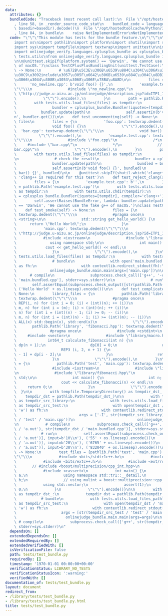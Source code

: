```yaml
---
data:
  attributes: {}
  bundledCode: "Traceback (most recent call last):\n  File \"/opt/hostedtoolcache/Python/3.8.5/x64/lib/python3.8/site-packages/onlinejudge_verify/documentation/build.py\"\
    , line 58, in _render_source_code_stat\n    bundled_code = language.bundle(stat.path,\
    \ basedir=basedir).decode()\n  File \"/opt/hostedtoolcache/Python/3.8.5/x64/lib/python3.8/site-packages/onlinejudge_verify/languages/python.py\"\
    , line 84, in bundle\n    raise NotImplementedError\nNotImplementedError\n"
  code: "\"\"\"This module has tests for the bundle feature.\n\"\"\"\n\nimport contextlib\n\
    import os\nimport pathlib\nimport platform\nimport shutil\nimport subprocess\n\
    import sys\nimport tempfile\nimport textwrap\nimport unittest\n\nimport onlinejudge_bundle.main\n\
    import onlinejudge_verify.languages.cplusplus_bundle as cplusplus_bundle\nimport\
    \ tests.utils\nfrom onlinejudge_verify.languages.cplusplus_bundle import BundleError\n\
    \n\n@unittest.skipIf(platform.system() == 'Darwin', 'We cannot use the fake g++\
    \ of macOS.')\nclass TestCPlusPlusBundlingUnit(unittest.TestCase):\n    def test_no_newline(self)\
    \ -> None:\n        # \u672B\u5C3E\u306B\u6539\u884C\u304C\u306A\u3044\u30B3\u30FC\
    \u30C9\u3092include\u3057\u305F\u6642\u306B\u6539\u884C\u304C\u8DB3\u3055\u308C\
    \u3066\u3044\u308B\u3053\u3068\u306E\u78BA\u8A8D\n\n        files = {\n      \
    \      'no_newline.cpp': b'void foo() {}',\n            'example.test.cpp': textwrap.dedent(\"\
    \"\"\\\n                #include \"no_newline.cpp\"\n                #define PROBLEM\
    \ \"http://judge.u-aizu.ac.jp/onlinejudge/description.jsp?id=ITP1_1_B\"\n    \
    \            \"\"\").encode(),\n        }\n        path = pathlib.Path('example.test.cpp')\n\
    \        with tests.utils.load_files(files) as tempdir:\n            with tests.utils.chdir(tempdir):\n\
    \                bundler = cplusplus_bundle.Bundler(iquotes=[tempdir])\n     \
    \           bundler.update(path)\n                self.assertIn(b'void foo() {}\\\
    n', bundler.get())\n\n    def test_uncommenting(self) -> None:\n        # prepare\
    \ files\n        files = {\n            'foo.cpp': textwrap.dedent(\"\"\"\\\n\
    \                void foo() {}\n                \"\"\").encode(),\n          \
    \  'bar.cpp': textwrap.dedent(\"\"\"\\\n                void bar() {}\n      \
    \          \"\"\").encode(),\n            'example.test.cpp': textwrap.dedent(\"\
    \"\"\\\n                #include \"foo.cpp\"\n                /*\n           \
    \     #include \"bar.cpp\"\n                */\n                // #include \"\
    bar.cpp\"\n                \"\"\").encode(),\n        }\n        path = pathlib.Path('example.test.cpp')\n\
    \        with tests.utils.load_files(files) as tempdir:\n            with tests.utils.chdir(tempdir):\n\
    \n                # check the result\n                bundler = cplusplus_bundle.Bundler(iquotes=[tempdir])\n\
    \                bundler.update(path)\n                bundled = bundler.get()\n\
    \                self.assertIn(b'void foo() {}', bundled)\n                self.assertNotIn(b'void\
    \ bar() {}', bundled)\n\n    @unittest.skipIf(shutil.which('clang++') is None,\
    \ 'clang++ is required for this test')\n    def test_reject_clang(self) -> None:\n\
    \        files = {\n            'example.test.cpp': b'',\n        }\n        path\
    \ = pathlib.Path('example.test.cpp')\n        with tests.utils.load_files(files)\
    \ as tempdir:\n            with tests.utils.chdir(tempdir):\n                bundler\
    \ = cplusplus_bundle.Bundler(iquotes=[tempdir], compiler='clang++')\n        \
    \        self.assertRaises(BundleError, lambda: bundler.update(path))\n\n\n@unittest.skipIf(platform.system()\
    \ == 'Darwin', 'We cannot use the fake g++ of macOS.')\nclass TestCPlusPlusBundlingEndToEnd(unittest.TestCase):\n\
    \    def test_smoke(self) -> None:\n        files = {\n            'library.hpp':\
    \ textwrap.dedent(\"\"\"\\\n                #pragma once\n                #include\
    \ <string>\n\n                std::string get_hello_world() {\n              \
    \      return \"Hello World\";\n                }\n                \"\"\").encode(),\n\
    \            'main.cpp': textwrap.dedent(\"\"\"\\\n                #define PROBLEM\
    \ \"http://judge.u-aizu.ac.jp/onlinejudge/description.jsp?id=ITP1_1_A\"\n    \
    \            #include <iostream>\n                #include \"library.hpp\"\n \
    \               using namespace std;\n\n                int main() {\n       \
    \             cout << get_hello_world() << endl;\n                    return 0;\n\
    \                }\n                \"\"\").encode(),\n        }\n\n        with\
    \ tests.utils.load_files(files) as tempdir:\n            with tests.utils.chdir(tempdir):\n\
    \                # bundle\n                with open('main.bundled.cpp', 'w')\
    \ as fh:\n                    with contextlib.redirect_stdout(fh):\n         \
    \               onlinejudge_bundle.main.main(args=['main.cpp'])\n\n          \
    \      # compile\n                subprocess.check_call(['g++', '-o', 'a.out',\
    \ 'main.bundled.cpp'], stderr=sys.stderr)\n\n                # run\n         \
    \       self.assertEqual(subprocess.check_output([str(pathlib.Path('a.out').resolve())]),\
    \ ('Hello World' + os.linesep).encode())\n\n    def test_complicated(self) ->\
    \ None:\n        library_files = {\n            pathlib.Path('library', 'macro.hpp'):\
    \ textwrap.dedent(\"\"\"\\\n                #pragma once\n                #define\
    \ REP(i, n) for (int i = 0; (i) < (int)(n); ++ (i))\n                #define REP3(i,\
    \ m, n) for (int i = (m); (i) < (int)(n); ++ (i))\n                #define REP_R(i,\
    \ n) for (int i = (int)(n) - 1; (i) >= 0; -- (i))\n                #define REP3R(i,\
    \ m, n) for (int i = (int)(n) - 1; (i) >= (int)(m); -- (i))\n                #define\
    \ ALL(x) std::begin(x), std::end(x)\n                \"\"\").encode(),\n     \
    \       pathlib.Path('library', 'fibonacci.hpp'): textwrap.dedent(\"\"\"\\\n \
    \               #pragma once\n                #include <cstdint>\n           \
    \     #include <vector>\n                #include \"library/macro.hpp\"\n\n  \
    \              int64_t calculate_fibonacci(int n) {\n                    std::vector<int64_t>\
    \ dp(n + 1);\n                    dp[0] = 0;\n                    dp[1] = 1;\n\
    \                    REP3 (i, 2, n + 1) {\n                        dp[i] = dp[i\
    \ - 1] + dp[i - 2];\n                    }\n                    return dp[n];\n\
    \                }\n                \"\"\").encode(),\n        }\n\n        test_files\
    \ = {\n            pathlib.Path('test', 'main.cpp'): textwrap.dedent(\"\"\"\\\n\
    \                #include <iostream>\n                #include \"library/macro.hpp\"\
    \n                #include \"library/fibonacci.hpp\"\n                using namespace\
    \ std;\n\n                int main() {\n                    int n; cin >> n;\n\
    \                    cout << calculate_fibonacci(n) << endl;\n               \
    \     return 0;\n                }\n                \"\"\").encode(),\n      \
    \  }\n\n        with tempfile.TemporaryDirectory() as tempdir_dst_:\n        \
    \    tempdir_dst = pathlib.Path(tempdir_dst_)\n\n            with tests.utils.load_files_pathlib(library_files)\
    \ as tempdir_src_library:\n                with tests.utils.load_files_pathlib(test_files)\
    \ as tempdir_src_test:\n                    with open(tempdir_dst / 'main.bundled.cpp',\
    \ 'w') as fh:\n                        with contextlib.redirect_stdout(fh):\n\
    \                            args = ['-I', str(tempdir_src_library), str(tempdir_src_test\
    \ / 'test' / 'main.cpp')]\n                            onlinejudge_bundle.main.main(args=args)\n\
    \n            # compile\n            subprocess.check_call(['g++', '-o', str(tempdir_dst\
    \ / 'a.out'), str(tempdir_dst / 'main.bundled.cpp')], stderr=sys.stderr)\n\n \
    \           # run\n            self.assertEqual(subprocess.check_output([str(tempdir_dst\
    \ / 'a.out')], input=b'10\\n'), ('55' + os.linesep).encode())\n            self.assertEqual(subprocess.check_output([str(tempdir_dst\
    \ / 'a.out')], input=b'20\\n'), ('6765' + os.linesep).encode())\n            self.assertEqual(subprocess.check_output([str(tempdir_dst\
    \ / 'a.out')], input=b'30\\n'), ('832040' + os.linesep).encode())\n\n    def test_standard_headers(self)\
    \ -> None:\n        test_files = {pathlib.Path('test', 'main.cpp'): textwrap.dedent(\"\
    \"\"\\\n            #include <bits/stdtr1c++.h>\n            #include <tr2/dynamic_bitset>\n\
    \            #include <bits/extc++.h>\n            #include <ext/rope>\n     \
    \       // #include <boost/multiprecision/cpp_int.hpp>\n            #include <bits/stdc++.h>\n\
    \            #include <cassert>\n            int main() {\n                __gnu_cxx::rope<int>\
    \ a;\n                using namespace std::tr1::__detail;\n                std::tr2::dynamic_bitset<unsigned>\
    \ b;\n                // using mulint = boost::multiprecision::cpp_int;\n    \
    \            using std::vector;\n                assert(1);\n                return\
    \ 0;\n            }\n            \"\"\").encode()}\n\n        with tempfile.TemporaryDirectory()\
    \ as tempdir_dst_:\n            tempdir_dst = pathlib.Path(tempdir_dst_)\n\n \
    \           # bundle\n            with tests.utils.load_files_pathlib(test_files)\
    \ as tempdir_src_test:\n                with open(tempdir_dst / 'main.bundled.cpp',\
    \ 'w') as fh:\n                    with contextlib.redirect_stdout(fh):\n    \
    \                    args = [str(tempdir_src_test / 'test' / 'main.cpp')]\n  \
    \                      onlinejudge_bundle.main.main(args=args)\n\n           \
    \ # compile\n            subprocess.check_call(['g++', str(tempdir_dst / 'main.bundled.cpp')],\
    \ stderr=sys.stderr)\n"
  dependsOn: []
  extendedDependsOn: []
  extendedRequiredBy: []
  extendedVerifiedWith: []
  isVerificationFile: false
  path: tests/test_bundle.py
  requiredBy: []
  timestamp: '1970-01-01 00:00:00+00:00'
  verificationStatus: LIBRARY_NO_TESTS
  verificationStatusIcon: ':warning:'
  verifiedWith: []
documentation_of: tests/test_bundle.py
layout: document
redirect_from:
- /library/tests/test_bundle.py
- /library/tests/test_bundle.py.html
title: tests/test_bundle.py
---
```

